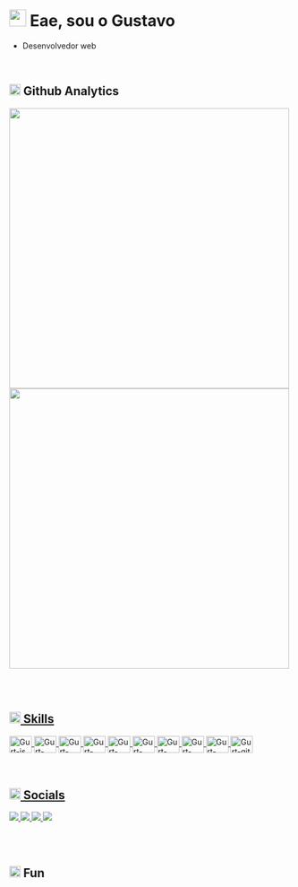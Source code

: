 <h1><img height="30px" src="https://user-images.githubusercontent.com/50364832/143615313-330ef73e-ee1c-4cfe-b71d-7462a00f16b4.gif" /> Eae, sou o Gustavo</h1>

- Desenvolvedor web

</br>

<!-- ## 💡 &nbsp;Github Analytics -->
<h2><img height="20px" src="https://user-images.githubusercontent.com/50364832/143619165-74c703be-b3a3-4902-9563-07928511c2bc.gif" /> Github Analytics</h2>
<div>
  <a href="https://github.com/Gurtinho">
  <img width="500em" src="https://github-readme-stats.vercel.app/api?username=Gurtinho&show_icons=true&theme=radical&include_all_commits=true&count_private=true"/>
  <img width="500em" src="https://github-readme-stats.vercel.app/api/top-langs/?username=Gurtinho&layout=compact&langs_count=7&theme=radical"/>
</div>
 
</br></br>

<!-- ## 🛠️ &nbsp;Languages -->
<h2><img height="20px" src="https://user-images.githubusercontent.com/50364832/143620337-441d693c-a903-42af-9ddd-4dfa82d25822.gif" /> Skills</h2>
<div>
  <img align="center" alt="Gurt-js" height="30" width="40" src="https://cdn.jsdelivr.net/gh/devicons/devicon/icons/javascript/javascript-original.svg">
  <img align="center" alt="Gurt-node" height="30" width="40" src="https://cdn.jsdelivr.net/gh/devicons/devicon/icons/nodejs/nodejs-plain.svg" />
  <img align="center" alt="Gurt-npm" height="30" width="40" src="https://cdn.jsdelivr.net/gh/devicons/devicon/icons/npm/npm-original-wordmark.svg" />
  <img align="center" alt="Gurt-postgresql" height="30" width="40" src="https://cdn.jsdelivr.net/gh/devicons/devicon/icons/postgresql/postgresql-plain.svg" />
  <img align="center" alt="Gurt-html" height="30" width="40" src="https://cdn.jsdelivr.net/gh/devicons/devicon/icons/html5/html5-original.svg">
  <img align="center" alt="Gurt-css" height="30" width="40" src="https://cdn.jsdelivr.net/gh/devicons/devicon/icons/css3/css3-original.svg">
  <img align="center" alt="Gurt-bootstrap" height="30" width="40" src="https://cdn.jsdelivr.net/gh/devicons/devicon/icons/bootstrap/bootstrap-original.svg" />
  <img align="center" alt="Gurt-photoshop" height="30" width="40" src="https://cdn.jsdelivr.net/gh/devicons/devicon/icons/photoshop/photoshop-plain.svg" />
  <img align="center" alt="Gurt-vscode" height="30" width="40" src="https://cdn.jsdelivr.net/gh/devicons/devicon/icons/vscode/vscode-original.svg" />
  <img align="center" alt="Gurt-git" height="30" width="40" src="https://cdn.jsdelivr.net/gh/devicons/devicon/icons/git/git-original.svg" />
</div
  
</br></br>

<!-- ## 🔗 &nbsp;Links -->
<h2><img height="20px" src="https://user-images.githubusercontent.com/50364832/143620129-a7cf3435-8c3d-45f1-89fc-a64836558c39.gif" /> Socials</h2>
<div>
<!--   instagram -->
  <a href="https://www.instagram.com/gutolitt" target="_blank">
    <img src="https://img.shields.io/badge/-Instagram-%23E4405F?style=for-the-badge&logo=instagram&logoColor=white" target="_blank">
  </a>
  
<!--   discord -->
  <a href="https://discord.gg/DZnnfQDbp9">
    <img src="https://img.shields.io/badge/-discord-%235865F2?style=for-the-badge&logo=discord&logoColor=white" target="_blank">
  </a>
  
<!--   linkedin -->
  <a href="https://www.linkedin.com/in/gustavo-litter-6ab24b191/">
    <img src="https://img.shields.io/badge/-Linkedin-%230e76a8?style=for-the-badge&logo=linkedin&logoColor=white" target="_blank"/>
  </a>
  
<!--   twitter -->
  <a href="https://twitter.com/gustavo_gurt">
    <img src="https://img.shields.io/badge/-twitter-%2300acee?style=for-the-badge&logo=twitter&logoColor=white" target="_blank"/>
  </a>
</div>

</br></br>

<h2><img height="20px" src="https://user-images.githubusercontent.com/50364832/143664191-1b5290b7-408a-49d6-a88a-942599ef380b.gif" /> Fun</h2>

